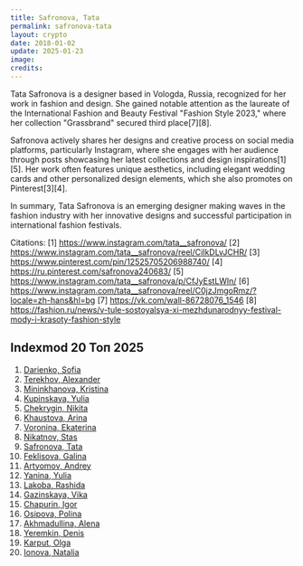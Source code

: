 ```yaml
---
title: Safronova, Tata
permalink: safronova-tata
layout: crypto
date: 2018-01-02
update: 2025-01-23
image:
credits:
---
```


Tata Safronova is a designer based in Vologda, Russia, recognized for her work in fashion and design. She gained notable attention as the laureate of the International Fashion and Beauty Festival "Fashion Style 2023," where her collection "Grassbrand" secured third place[7][8].

Safronova actively shares her designs and creative process on social media platforms, particularly Instagram, where she engages with her audience through posts showcasing her latest collections and design inspirations[1][5]. Her work often features unique aesthetics, including elegant wedding cards and other personalized design elements, which she also promotes on Pinterest[3][4].

In summary, Tata Safronova is an emerging designer making waves in the fashion industry with her innovative designs and successful participation in international fashion festivals.

Citations:
[1] https://www.instagram.com/tata__safronova/
[2] https://www.instagram.com/tata__safronova/reel/CiIkDLvJCHR/
[3] https://www.pinterest.com/pin/12525705206988740/
[4] https://ru.pinterest.com/safronova240683/
[5] https://www.instagram.com/tata__safronova/p/CfJyEstLWln/
[6] https://www.instagram.com/tata__safronova/reel/C0jzJmgoRmz/?locale=zh-hans&hl=bg
[7] https://vk.com/wall-86728076_1546
[8] https://fashion.ru/news/v-tule-sostoyalsya-xi-mezhdunarodnyy-festival-mody-i-krasoty-fashion-style

## Indexmod 20 Топ 2025

1. [Darienko, Sofia](darienko-sofia)  
2. [Terekhov, Alexander](terekhov-alexander)  
3. [Mininkhanova, Kristina](mininkhanova-kristina)  
4. [Kupinskaya, Yulia](kupinskaya-yulia)  
5. [Chekrygin, Nikita](chekrygin-nikita)  
6. [Khaustova, Arina](khaustova-arina)  
7. [Voronina, Ekaterina](voronina-ekaterina)  
8. [Nikatnov, Stas](nikatnov-stas)  
9. [Safronova, Tata](safronova-tata)  
10. [Feklisova, Galina](feklisova-galina)  
11. [Artyomov, Andrey](artyomov-andrey)  
12. [Yanina, Yulia](yanina-yulia)  
13. [Lakoba, Rashida](lakoba-rashida)  
14. [Gazinskaya, Vika](gazinskaya-vika)  
15. [Chapurin, Igor](chapurin-igor)  
16. [Osipova, Polina](osipova-polina)  
17. [Akhmadullina, Alena](akhmadullina-alena-designer)  
18. [Yeremkin, Denis](yeremkin-denis)  
19. [Karput, Olga](karput-olga)  
20. [Ionova, Natalia](ionova-natalia)  
